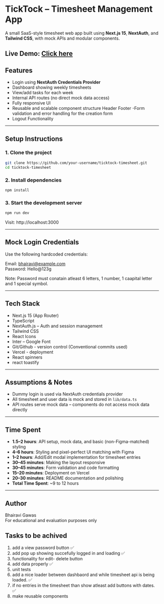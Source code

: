 #  TickTock – Timesheet Management App

A small SaaS-style timesheet web app built using **Next.js 15**, **NextAuth**, and **Tailwind CSS**, with mock APIs and modular components.
 
 **Live Demo**: [Click here](https://timesheet-management-xi.vercel.app)
---

##  Features

- Login using **NextAuth Credentials Provider**
- Dashboard showing weekly timesheets
- View/add tasks for each week
- Internal API routes (no direct mock data access)
- Fully responsive UI
- Reusable and scalable component structure Header Footer
-Form validation and error handling for the creation form
- Logout Functionality


---

##  Setup Instructions

### 1. Clone the project

```bash
git clone https://github.com/your-username/ticktock-timesheet.git  
cd ticktock-timesheet
```

### 2. Install dependencies
```bash
npm install
```

### 3. Start the development server
```bash
npm run dev
```

Visit: http://localhost:3000

---

##  Mock Login Credentials

Use the following hardcoded credentials:

Email: bhairavi@example.com  
Password: Hello@123g

Note: Password must conatain atleast 6 letters, 1 number, 1 caapital letter and 1 special symbol.



---

##  Tech Stack

- Next.js 15 (App Router)
- TypeScript
- NextAuth.js – Auth and session management
- Tailwind CSS 
- React Icons
- Inter – Google Font
- Git/Github - version control (Conventional commits used)
- Vercel - deployment
- React spinners
- react toastify

---

##  Assumptions & Notes

- Dummy login is used via NextAuth credentials provider
- All timesheet and user data is mock and stored in `lib/data.ts`
- API routes serve mock data – components do not access mock data directly

---

##  Time Spent

- **1.5–2 hours**: API setup, mock data, and basic (non-Figma-matched) styling  
- **4–6 hours**: Styling and pixel-perfect UI matching with Figma  
- **1–2 hours**: Add/Edit modal implementation for timesheet entries  
- **30–45 minutes**: Making the layout responsive  
- **30–45 minutes**: Form validation and code formatting  
- **15–20 minutes**: Deployment on Vercel  
- **20–30 minutes**: README documentation and polishing  
- **Total Time Spent**: ~9 to 12 hours

---

##  Author

Bhairavi Gawas  
For educational and evaluation purposes only


## Tasks to be achived
1. add a view password button ✅
2. add pop up showing succefully logged in and loading ✅
3. functionality for edit- delete button
5. add data properly ✅
6. unit tests
7. add a nice loader between dashbaord and while timesheet api is being loaded. ✅
8. if no entries in the timesheet than show atleast add buttons with dates. ✅
9. make reusable components